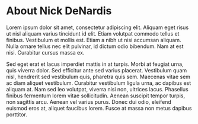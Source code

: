 # About Nick DeNardis

Lorem ipsum dolor sit amet, consectetur adipiscing elit. Aliquam eget risus ut nisl aliquam varius tincidunt id elit. Etiam volutpat commodo tellus et finibus. Vestibulum et mollis est. Etiam a nibh ut nisi accumsan aliquam. Nulla ornare tellus nec elit pulvinar, id dictum odio bibendum. Nam at est nisi. Curabitur cursus massa ex.

Sed eget erat et lacus imperdiet mattis in at turpis. Morbi at feugiat urna, quis viverra dolor. Sed efficitur ante sed varius placerat. Vestibulum quam nisl, hendrerit sed vestibulum quis, pharetra quis sem. Maecenas vitae sem ac diam aliquet vestibulum. Curabitur vestibulum ligula urna, ac dapibus est aliquam at. Nam sed leo volutpat, viverra nisi non, ultrices lacus. Phasellus finibus fermentum lorem vitae sollicitudin. Aenean suscipit tempor turpis, non sagittis arcu. Aenean vel varius purus. Donec dui odio, eleifend euismod eros at, aliquet faucibus lorem. Fusce at massa non metus dapibus porttitor.